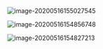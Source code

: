 ![image-20200516155027545](https://tva1.sinaimg.cn/large/007S8ZIlgy1geweg4vwf3j31aw0amdje.jpg)

![image-20200516154856748](https://tva1.sinaimg.cn/large/007S8ZIlgy1geweg7sfbbj31aw05o42m.jpg)

![image-20200516154827213](https://tva1.sinaimg.cn/large/007S8ZIlgy1gewegaimxkj31aw08etda.jpg)